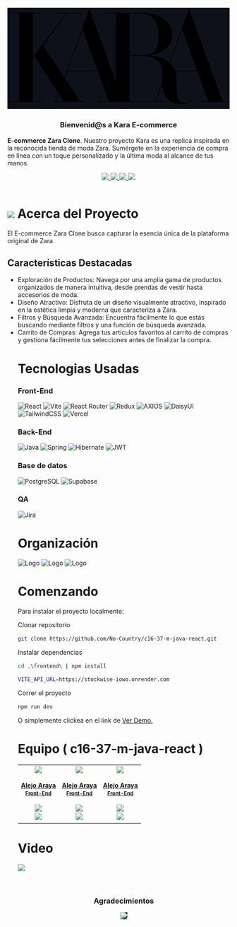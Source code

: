 <div>
<br />
  <div align='center'>
  <a href="https://github.com/No-Country/c16-37-m-java-react" target="_blank">
    <img src="src/assets/img/headerComponent/kara-logo.png" alt="Banner">
  </a>
<h3>Bienvenid@s a Kara E-commerce</h3></div>
<div>
  <p>
    <strong>E-commerce Zara Clone</strong>. Nuestro proyecto Kara es una replica inspirada en la reconocida tienda de moda Zara. Sumérgete en la experiencia de compra en línea con un toque personalizado y la última moda al alcance de tus manos.
  </p>
    <div align='center'>
    <a href="https://stockwise-client.vercel.app/" target="_blank">
          <img  src="https://img.shields.io/badge/VER_DEMO-3378FF?style=for-the-badge&logo=vercel&logoColor=%23343B4E"/>
       </a>
   <a href="https://stockwise-iowo.onrender.com/swagger-ui/index.html" target="_blank">
          <img  src="https://img.shields.io/badge/VER_API-3378FF?style=for-the-badge&logo=swagger&logoColor=%23343B4E"/>
      </a>
    <a href="https://www.figma.com/file/lIB64kDohOKOsdSNGkOSue/c14-22-ft-java-react" target="_blank">
          <img  src="https://img.shields.io/badge/VER_DISE%C3%91O-3378FF?style=for-the-badge&logo=figma&logoColor=%23343B4E"/>
      </a>
      <a href="https://github.com/No-Country/c14-22-ft-java-react/issues" target="_blank">
          <img  src="https://img.shields.io/badge/REPORTAR_BUG-343B4E?style=for-the-badge"/>
      </a>
      </div>
</div>
<!-- ABOUT THE PROJECT -->
<br>
<h1> 
<img src="Client/public/favicon.svg" width="18px">
Acerca del Proyecto
</h1>

El E-commerce Zara Clone busca capturar la esencia única de la plataforma original de Zara.
<br>
<h2>Características Destacadas</h2>
<ul>
<li>Exploración de Productos: Navega por una amplia gama de productos organizados de manera intuitiva, desde prendas de vestir hasta accesorios de moda.</li>
<li>Diseño Atractivo: Disfruta de un diseño visualmente atractivo, inspirado en la estética limpia y moderna que caracteriza a Zara.</li>
<li>Filtros y Búsqueda Avanzada: Encuentra fácilmente lo que estás buscando mediante filtros y una función de búsqueda avanzada.</li>
<li>Carrito de Compras: Agrega tus artículos favoritos al carrito de compras y gestiona fácilmente tus selecciones antes de finalizar la compra.</li>

<h1> Tecnologias Usadas
</h1>
<h3>Front-End</h3>

![React](https://img.shields.io/static/v1?style=for-the-badge&message=React&color=222222&logo=React&logoColor=61DAFB&label=)
![Vite](https://img.shields.io/badge/vite-%23646CFF.svg?style=for-the-badge&logo=vite&logoColor=white)
![React Router](https://img.shields.io/badge/React_Router-CA4245?style=for-the-badge&logo=react-router&logoColor=white)
![Redux](https://img.shields.io/badge/redux-%23593d88.svg?style=for-the-badge&logo=redux&logoColor=white)
![AXIOS](https://img.shields.io/badge/AXIOS-%235A29E4?style=for-the-badge&logo=axios)
![DaisyUI](https://img.shields.io/badge/daisyui-5A0EF8?style=for-the-badge&logo=daisyui&logoColor=white)
![TailwindCSS](https://img.shields.io/badge/tailwindcss-%2338B2AC.svg?style=for-the-badge&logo=tailwind-css&logoColor=white)
![Vercel](https://img.shields.io/static/v1?style=for-the-badge&message=Vercel&color=000000&logo=Vercel&logoColor=FFFFFF&label=)

<h3>Back-End</h3>

![Java](https://img.shields.io/badge/Java-%2523ED8B00.svg?style=for-the-badge&logo=oracle&logoColor=red&color=white)
![Spring](https://img.shields.io/badge/spring-%236DB33F.svg?style=for-the-badge&logo=spring&logoColor=white)
![Hibernate](https://img.shields.io/badge/Hibernate-59666C?style=for-the-badge&logo=Hibernate&logoColor=white)
![JWT](https://img.shields.io/badge/JWT-black?style=for-the-badge&logo=JSON%20web%20tokens)

<!-- ![Fly.io](https://img.shields.io/badge/Fly.io-000?style=for-the-badge&color=6F43E8) -->

<!--
![Railway](https://img.shields.io/badge/Railway-000?style=for-the-badge&logo=railway&logoColor=white&labelColor=black&color=black)
 -->

<h3>Base de datos</h3>

![PostgreSQL](https://img.shields.io/static/v1?style=for-the-badge&message=PostgreSQL&color=4169E1&logo=PostgreSQL&logoColor=FFFFFF&label=)
![Supabase](https://img.shields.io/badge/Supabase-3ECF8E?style=for-the-badge&logo=supabase&logoColor=white)

<h3>QA</h3>

![Jira](https://img.shields.io/badge/Jira-FFF?style=for-the-badge&logo=jira&logoColor=blue)

<!-- Organización -->
<h1> Organización
</h1>
  <img src="https://cdn.jsdelivr.net/gh/devicons/devicon/icons/figma/figma-original.svg" alt="Logo" width="60" height="60">
  <img src="https://cdn.jsdelivr.net/gh/devicons/devicon/icons/slack/slack-original.svg" alt="Logo" width="60" height="60">
<img src="https://img.icons8.com/color/480/discord-new-logo.png" alt="Logo" width="60" height="60">

<!-- GETTING STARTED -->
<h1> Comenzando
</h1>

Para instalar el proyecto localmente:

Clonar repositorio

```sh
git clone https://github.com/No-Country/c16-37-m-java-react.git
```

Instalar dependencias

```sh
cd .\frontend\ | npm install
```

```sh
VITE_API_URL=https://stockwise-iowo.onrender.com
```

Correr el proyecto

```sh
npm run dev
```

O simplemente clickea en el link de
<a href="https://zara-clone-reactjs.netlify.app/" target="_blank">Ver Demo.</a>


<!-- TEAMS -->

<h1> Equipo ( c16-37-m-java-react )
</h1>

<table align='center'>
  <tr>
    <td align='center'>
      <div >
        <a href="https://github.com/EmiLongo" target="_blank" rel="author">
          <img width="110" src="https://avatars.githubusercontent.com/u/82895574?v=4"/>
        </a>
        <a href="https://github.com/EmiLongo" target="_blank" rel="author">
          <h4 style="margin-top: 1rem;">Alejo Araya</br><small>Front-End</small></h4>
        </a>
        <div style='display: flex; flex-direction: column'>
        <a href="https://github.com/EmiLongo" target="_blank">
          <img style='width:8rem' src="https://img.shields.io/static/v1?style=for-the-badge&message=GitHub&color=172B4D&logo=GitHub&logoColor=FFFFFF&label="/>
        </a>
        <a href="https://www.linkedin.com/in/emilianojlongo/" target="_blank">
          <img style='width:8rem' src="https://img.shields.io/badge/linkedin%20-%230077B5.svg?&style=for-the-badge&logo=linkedin&logoColor=white"/>
        </a>
        </div>
      </div>
    </td>
    <td align='center'>
      <div >
        <a href="https://github.com/EmiLongo" target="_blank" rel="author">
          <img width="110" src="https://avatars.githubusercontent.com/u/82895574?v=4"/>
        </a>
        <a href="https://github.com/EmiLongo" target="_blank" rel="author">
          <h4 style="margin-top: 1rem;">Alejo Araya</br><small>Front-End</small></h4>
        </a>
        <div style='display: flex; flex-direction: column'>
        <a href="https://github.com/EmiLongo" target="_blank">
          <img style='width:8rem' src="https://img.shields.io/static/v1?style=for-the-badge&message=GitHub&color=172B4D&logo=GitHub&logoColor=FFFFFF&label="/>
        </a>
        <a href="https://www.linkedin.com/in/emilianojlongo/" target="_blank">
          <img style='width:8rem' src="https://img.shields.io/badge/linkedin%20-%230077B5.svg?&style=for-the-badge&logo=linkedin&logoColor=white"/>
        </a>
        </div>
      </div>
    </td>
    <td align='center'>
      <div >
        <a href="https://github.com/EmiLongo" target="_blank" rel="author">
          <img width="110" src="https://avatars.githubusercontent.com/u/82895574?v=4"/>
        </a>
        <a href="https://github.com/EmiLongo" target="_blank" rel="author">
          <h4 style="margin-top: 1rem;">Alejo Araya</br><small>Front-End</small></h4>
        </a>
        <div style='display: flex; flex-direction: column'>
        <a href="https://github.com/EmiLongo" target="_blank">
          <img style='width:8rem' src="https://img.shields.io/static/v1?style=for-the-badge&message=GitHub&color=172B4D&logo=GitHub&logoColor=FFFFFF&label="/>
        </a>
        <a href="https://www.linkedin.com/in/emilianojlongo/" target="_blank">
          <img style='width:8rem' src="https://img.shields.io/badge/linkedin%20-%230077B5.svg?&style=for-the-badge&logo=linkedin&logoColor=white"/>
        </a>
        </div>
      </div>
    </td>
  </tr>
  </table>

<!-- Video -->
<h1> Video
</h1>
<p><a href="https://www.youtube.com/" target="_blank"><img src="https://img.youtube.com/default.jpg"/></a></p>
<br/>

<!-- ACKNOWLEDGMENTS -->

<div align='center'>
<h3>Agradecimientos</h3>
  <a href="https://www.nocountry.tech/" target="_blank">
    <img style='background-color:black;' src="https://encrypted-tbn0.gstatic.com/images?q=tbn:ANd9GcQsukYB3HL90LSwYv_RIR2O2OlCV8Sbkx2eNHv8nRvOu8L16FxLQ0nPzY02wQ_BJOfQZw&usqp=CAU" width="200">
  </a>
</div>